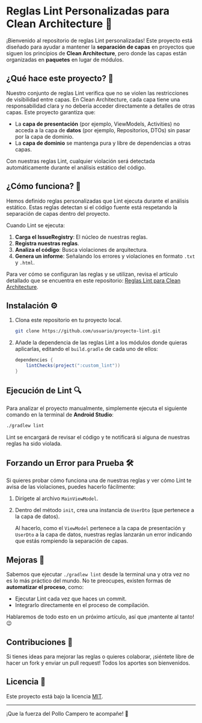 
# Reglas Lint Personalizadas para Clean Architecture 🚀

¡Bienvenido al repositorio de reglas Lint personalizadas! Este proyecto está diseñado para ayudar a mantener la **separación de capas** en proyectos que siguen los principios de **Clean Architecture**, pero donde las capas están organizadas en **paquetes** en lugar de módulos.

## ¿Qué hace este proyecto? 🤔

Nuestro conjunto de reglas Lint verifica que no se violen las restricciones de visibilidad entre capas. En Clean Architecture, cada capa tiene una responsabilidad clara y no debería acceder directamente a detalles de otras capas. Este proyecto garantiza que:

- La **capa de presentación** (por ejemplo, ViewModels, Activities) no acceda a la capa de **datos** (por ejemplo, Repositorios, DTOs) sin pasar por la capa de dominio.
- La **capa de dominio** se mantenga pura y libre de dependencias a otras capas.
  
Con nuestras reglas Lint, cualquier violación será detectada automáticamente durante el análisis estático del código.

## ¿Cómo funciona? 🔧

Hemos definido reglas personalizadas que Lint ejecuta durante el análisis estático. Estas reglas detectan si el código fuente está respetando la separación de capas dentro del proyecto.

Cuando Lint se ejecuta:

1. **Carga el IssueRegistry**: El núcleo de nuestras reglas.
2. **Registra nuestras reglas**.
3. **Analiza el código**: Busca violaciones de arquitectura.
4. **Genera un informe**: Señalando los errores y violaciones en formato `.txt` y `.html`.

Para ver cómo se configuran las reglas y se utilizan, revisa el artículo detallado que se encuentra en este repositorio: [Reglas Lint para Clean Architecture](https://www.google.es).

## Instalación ⚙️

1. Clona este repositorio en tu proyecto local.
   
   ```bash
   git clone https://github.com/usuario/proyecto-lint.git
   ```
   
2. Añade la dependencia de las reglas Lint a los módulos donde quieras aplicarlas, editando el `build.gradle` de cada uno de ellos:

   ```groovy
   dependencies {
       lintChecks(project(":custom_lint"))
   }
   ```

## Ejecución de Lint 🔍

Para analizar el proyecto manualmente, simplemente ejecuta el siguiente comando en la terminal de **Android Studio**:

```bash
./gradlew lint
```

Lint se encargará de revisar el código y te notificará si alguna de nuestras reglas ha sido violada.

## Forzando un Error para Prueba 🛠️

Si quieres probar cómo funciona una de nuestras reglas y ver cómo Lint te avisa de las violaciones, puedes hacerlo fácilmente:

1. Dirígete al archivo `MainViewModel`.
2. Dentro del método `init`, crea una instancia de `UserDto` (que pertenece a la capa de datos).
   
   Al hacerlo, como el `ViewModel` pertenece a la capa de presentación y `UserDto` a la capa de datos, nuestras reglas lanzarán un error indicando que estás rompiendo la separación de capas.

## Mejoras 🔄

Sabemos que ejecutar `./gradlew lint` desde la terminal una y otra vez no es lo más práctico del mundo. No te preocupes, existen formas de **automatizar el proceso**, como:

- Ejecutar Lint cada vez que haces un commit.
- Integrarlo directamente en el proceso de compilación.

Hablaremos de todo esto en un próximo artículo, así que ¡mantente al tanto! 😉

## Contribuciones 👥

Si tienes ideas para mejorar las reglas o quieres colaborar, ¡siéntete libre de hacer un fork y enviar un pull request! Todos los aportes son bienvenidos.

## Licencia 📄

Este proyecto está bajo la licencia [MIT](./LICENSE).

---

¡Que la fuerza del Pollo Campero te acompañe! 🐔
